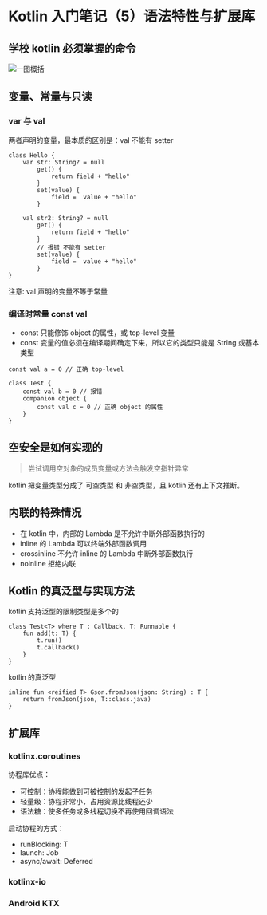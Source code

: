 
# Kotlin 入门笔记（5）语法特性与扩展库


## 学校 kotlin 必须掌握的命令

![一图概括](images/WX20200711-223128@2x.png)


## 变量、常量与只读

### var 与 val 
两者声明的变量，最本质的区别是：val 不能有 setter

```
class Hello {
    var str: String? = null
        get() {
            return field + "hello"
        }
        set(value) {
            field =  value + "hello"
        }
        
    val str2: String? = null
        get() {
            return field + "hello"
        }
        // 报错 不能有 setter
        set(value) {
            field =  value + "hello"
        }
}
```

注意: val 声明的变量不等于常量

### 编译时常量 const val

+ const 只能修饰 object 的属性，或 top-level 变量
+ const 变量的值必须在编译期间确定下来，所以它的类型只能是 String 或基本类型

```
const val a = 0 // 正确 top-level

class Test {
    const val b = 0 // 报错
    companion object {
        const val c = 0 // 正确 object 的属性
    }
}
```


## 空安全是如何实现的

> 尝试调用空对象的成员变量或方法会触发空指针异常

kotlin 把变量类型分成了 可空类型 和 非空类型，且 kotlin 还有上下文推断。


## 内联的特殊情况

+ 在 kotlin 中，内部的 Lambda 是不允许中断外部函数执行的
+ inline 的 Lambda 可以终端外部函数调用
+ crossinline 不允许 inline 的 Lambda 中断外部函数执行
+ noinline 拒绝内联


## Kotlin 的真泛型与实现方法

kotlin 支持泛型的限制类型是多个的

```
class Test<T> where T : Callback, T: Runnable {
    fun add(t: T) {
        t.run()
        t.callback()
    }
}
```

kotlin 的真泛型
```
inline fun <reified T> Gson.fromJson(json: String) : T {
    return fromJson(json, T::class.java)
}
```


## 扩展库

### kotlinx.coroutines

协程库优点：
+ 可控制：协程能做到可被控制的发起子任务
+ 轻量级：协程非常小，占用资源比线程还少
+ 语法糖：使多任务或多线程切换不再使用回调语法

启动协程的方式：
+ runBlocking: T
+ launch: Job
+ async/await: Deferred




### kotlinx-io


### Android KTX
